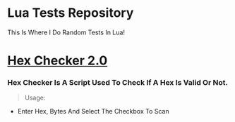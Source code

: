 # Lua Tests Repository 
This Is Where I Do Random Tests In Lua!
# [Hex Checker 2.0](https://github.com/ChrxnZ/Lua-Tests/blob/main/Hex-Related/Hex-Checker2.0.lua)
### Hex Checker Is A Script Used To Check If A Hex Is Valid Or Not.
> Usage:
- Enter Hex, Bytes And Select The Checkbox To Scan
